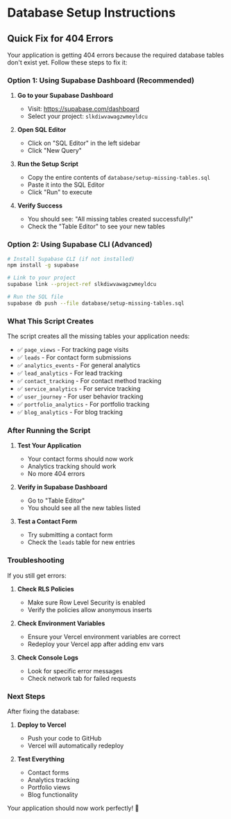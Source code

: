 # Database Setup Instructions

## Quick Fix for 404 Errors

Your application is getting 404 errors because the required database tables don't exist yet. Follow these steps to fix it:

### Option 1: Using Supabase Dashboard (Recommended)

1. **Go to your Supabase Dashboard**
   - Visit: https://supabase.com/dashboard
   - Select your project: `slkdiwvawagzwmeyldcu`

2. **Open SQL Editor**
   - Click on "SQL Editor" in the left sidebar
   - Click "New Query"

3. **Run the Setup Script**
   - Copy the entire contents of `database/setup-missing-tables.sql`
   - Paste it into the SQL Editor
   - Click "Run" to execute

4. **Verify Success**
   - You should see: "All missing tables created successfully!"
   - Check the "Table Editor" to see your new tables

### Option 2: Using Supabase CLI (Advanced)

```bash
# Install Supabase CLI (if not installed)
npm install -g supabase

# Link to your project
supabase link --project-ref slkdiwvawagzwmeyldcu

# Run the SQL file
supabase db push --file database/setup-missing-tables.sql
```

### What This Script Creates

The script creates all the missing tables your application needs:

- ✅ `page_views` - For tracking page visits
- ✅ `leads` - For contact form submissions
- ✅ `analytics_events` - For general analytics
- ✅ `lead_analytics` - For lead tracking
- ✅ `contact_tracking` - For contact method tracking
- ✅ `service_analytics` - For service tracking
- ✅ `user_journey` - For user behavior tracking
- ✅ `portfolio_analytics` - For portfolio tracking
- ✅ `blog_analytics` - For blog tracking

### After Running the Script

1. **Test Your Application**
   - Your contact forms should now work
   - Analytics tracking should work
   - No more 404 errors

2. **Verify in Supabase Dashboard**
   - Go to "Table Editor"
   - You should see all the new tables listed

3. **Test a Contact Form**
   - Try submitting a contact form
   - Check the `leads` table for new entries

### Troubleshooting

If you still get errors:

1. **Check RLS Policies**
   - Make sure Row Level Security is enabled
   - Verify the policies allow anonymous inserts

2. **Check Environment Variables**
   - Ensure your Vercel environment variables are correct
   - Redeploy your Vercel app after adding env vars

3. **Check Console Logs**
   - Look for specific error messages
   - Check network tab for failed requests

### Next Steps

After fixing the database:

1. **Deploy to Vercel**
   - Push your code to GitHub
   - Vercel will automatically redeploy

2. **Test Everything**
   - Contact forms
   - Analytics tracking
   - Portfolio views
   - Blog functionality

Your application should now work perfectly! 🎉
